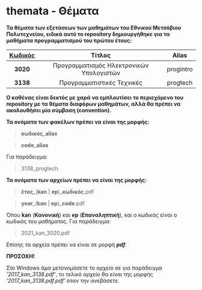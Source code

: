 # themata - Θέματα

**Τα θέματα των εξετάσεων των μαθημάτων του Εθνικού Μετσόβιου Πολυτεχνείου, ειδικά αυτό το repository δημιουργήθηκε για τα μαθήματα προγραμματισμού του πρώτου έτους:**

 
|<u>Κωδικός</u>|Τίτλος|Alias|
|:--:|:--:|:--:|
|**3020**|Προγραμματισμός Ηλεκτρονικών Υπολογιστών|progintro|
|**3138**|Προγραμματιστικές Τεχνικές|progtech|

**Ο καθένας είναι δεκτός με χαρά να εμπλουτίσει το περιεχόμενο του repository με τα θέματα διαφόρων μαθημάτων, αλλά θα πρέπει να ακολουθήσει μία σύμβαση (convention).**

**Τα ονόματα των φακέλων πρέπει να είναι της μορφής:**

> **κωδικός**\_**alias**

> **code**\_**alias**

Για παράδειγμα:

> 3138_progtech

**Τα ονόματα των αρχείων πρέπει να είναι της μορφής:**

> **έτος**\_(**kan** | **ep**)\_**κωδικός**.pdf

> **year**\_(**kan** | **ep**)\_**code**.pdf

Όπου **kan** (**Κανονική**) και **ep** (**Επαναληπτική**), και ο κωδικός είναι ο κωδικός του μαθήματος. 
Για παράδειγμα:

> 2021_kan_3020.pdf

Επίσης τα αρχεία πρέπει να είναι σε μορφή ***pdf***.

**ΠΡΟΣΟΧΗ!**

Στο Windows άμα μετονομάσετε το αρχείο σε για παράδειγμα *'2017_kan_3138.pdf'*, το τελικό αρχείο θα είναι της μορφής *'2017_kan_3138.pdf.pdf'* όταν την ανεβάσετε.

